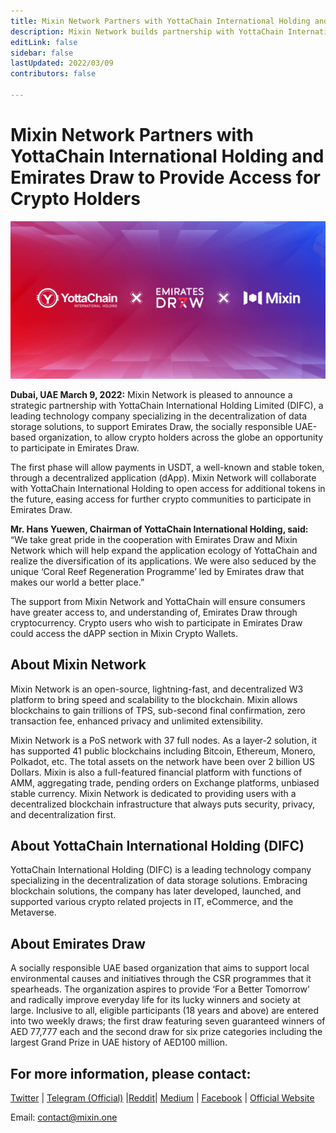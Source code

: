 ```yaml
---
title: Mixin Network Partners with YottaChain International Holding and Emirates Draw to Provide Access for Crypto Holders
description: Mixin Network builds partnership with YottaChain International Holding Limited, specializing in the decentralization of data storage solutions, to support Emirates Draw, the socially responsible UAE-based organization, to allow crypto holders across the globe an opportunity to participate in Emirates Draw. Crypto users who wish to participate in Emirates Draw could access the dAPP section in Mixin Crypto Wallets.
editLink: false
sidebar: false
lastUpdated: 2022/03/09
contributors: false

---
```


# Mixin Network Partners with YottaChain International Holding and Emirates Draw to Provide Access for Crypto Holders

![yottachainpartnership](./yottachainpartnership.png)

**Dubai, UAE March 9, 2022:** Mixin Network is pleased to announce a strategic partnership with YottaChain International Holding Limited (DIFC), a leading technology company specializing in the decentralization of data storage solutions, to support Emirates Draw, the socially responsible UAE-based organization, to allow crypto holders across the globe an opportunity to participate in Emirates Draw.

The first phase will allow payments in USDT, a well-known and stable token, through a decentralized application (dApp). Mixin Network will collaborate with YottaChain International Holding to open access for additional tokens in the future, easing access for further crypto communities to participate in Emirates Draw.

**Mr. Hans Yuewen, Chairman of YottaChain International Holding, said:**
“We take great pride in the cooperation with Emirates Draw and Mixin Network which will help expand the application ecology of YottaChain and realize the diversification of its applications. We were also seduced by the unique ‘Coral Reef Regeneration Programme’ led by Emirates draw that makes our world a better place.”

The support from Mixin Network and YottaChain will ensure consumers have greater access to, and understanding of, Emirates Draw through cryptocurrency. Crypto users who wish to participate in Emirates Draw could access the dAPP section in Mixin Crypto Wallets.

## About Mixin Network
Mixin Network is an open-source, lightning-fast, and decentralized W3 platform to bring speed and scalability to the blockchain. Mixin allows blockchains to gain trillions of TPS, sub-second final confirmation, zero transaction fee, enhanced privacy and unlimited extensibility.

Mixin Network is a PoS network with 37 full nodes. As a layer-2 solution, it has supported 41 public blockchains including Bitcoin, Ethereum, Monero, Polkadot, etc. The total assets on the network have been over 2 billion US Dollars. Mixin is also a full-featured financial platform with functions of AMM, aggregating trade, pending orders on Exchange platforms, unbiased stable currency. Mixin Network is dedicated to providing users with a decentralized blockchain infrastructure that always puts security, privacy, and decentralization first.

## About YottaChain International Holding (DIFC)
YottaChain International Holding (DIFC) is a leading technology company specializing in the decentralization of data storage solutions. Embracing blockchain solutions, the company has later developed, launched, and supported various crypto related projects in IT, eCommerce, and the Metaverse.

## About Emirates Draw
A socially responsible UAE based organization that aims to support local environmental causes and initiatives through the CSR programmes that it spearheads. The organization aspires to provide ‘For a Better Tomorrow’ and radically improve everyday life for its lucky winners and society at large. Inclusive to all, eligible participants (18 years and above) are entered into two weekly draws; the first draw featuring seven guaranteed winners of AED 77,777 each and the second draw for six prize categories including the largest Grand Prize in UAE history of AED100 million.

## For more information, please contact:
[Twitter](https://twitter.com/Mixin_Network) | [Telegram (Official)](https://t.me/MixinCommunity) |[Reddit](https://www.reddit.com/r/mixin/)| [Medium](https://medium.com/mixinnetwork) | [Facebook](https://www.facebook.com/MixinNetwork) | [Official Website](https://mixin.one/)

Email: contact@mixin.one